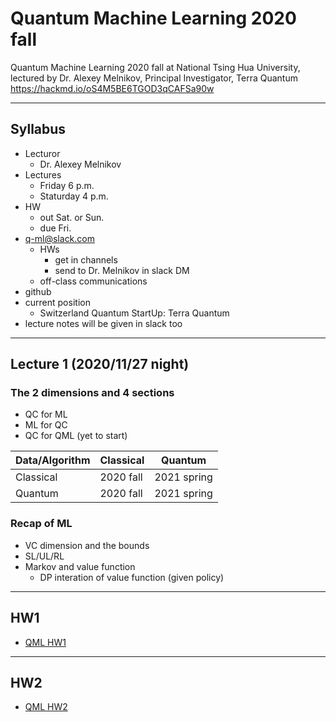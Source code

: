 # Quantum Machine Learning 2020 fall

Quantum Machine Learning 2020 fall at National Tsing Hua University, lectured by Dr. Alexey Melnikov, Principal Investigator, Terra Quantum
https://hackmd.io/oS4M5BE6TGOD3qCAFSa90w

---

## Syllabus
- Lecturor
    - Dr. Alexey Melnikov
- Lectures
    - Friday 6 p.m.
    - Staturday 4 p.m.
- HW
    - out Sat. or Sun.
    - due Fri.
- q-ml@slack.com 
    - HWs
        - get in channels
        - send to Dr. Melnikov in slack DM
    - off-class communications
- github
- current position
    - Switzerland Quantum StartUp: Terra Quantum
- lecture notes will be given in slack too

---

## Lecture 1 (2020/11/27 night)

### The 2 dimensions and 4 sections
- QC for ML
- ML for QC
- QC for QML (yet to start)
 
| Data/Algorithm | Classical| Quantum |
| -------- | -------- | -------- |
| Classical     | 2020 fall    |  2021 spring     |
| Quantum     | 2020 fall    |  2021 spring      |


### Recap of ML
- VC dimension and the bounds
- SL/UL/RL
- Markov and value function
    - DP interation of value function (given policy)


---

## HW1 
- [QML HW1](/d4KVj3YsQuSrRJwCDzly1w)

---

## HW2
- [QML HW2](/MkTt8-07SiWvv-p0LqR6Pw)
